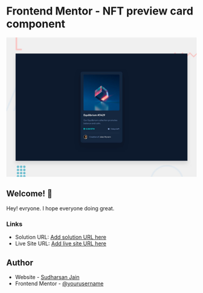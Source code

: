 # Frontend Mentor - NFT preview card component

![Design preview for the NFT preview card component coding challenge](./design/desktop-preview.jpg)

## Welcome! 👋

Hey! evryone. I hope everyone doing great.

### Links

- Solution URL: [Add solution URL here](https://your-solution-url.com)
- Live Site URL: [Add live site URL here](https://your-live-site-url.com)

## Author

- Website - [Sudharsan Jain](https://www.your-site.com)
- Frontend Mentor - [@yourusername](https://www.frontendmentor.io/profile/Sudarsh1010)
